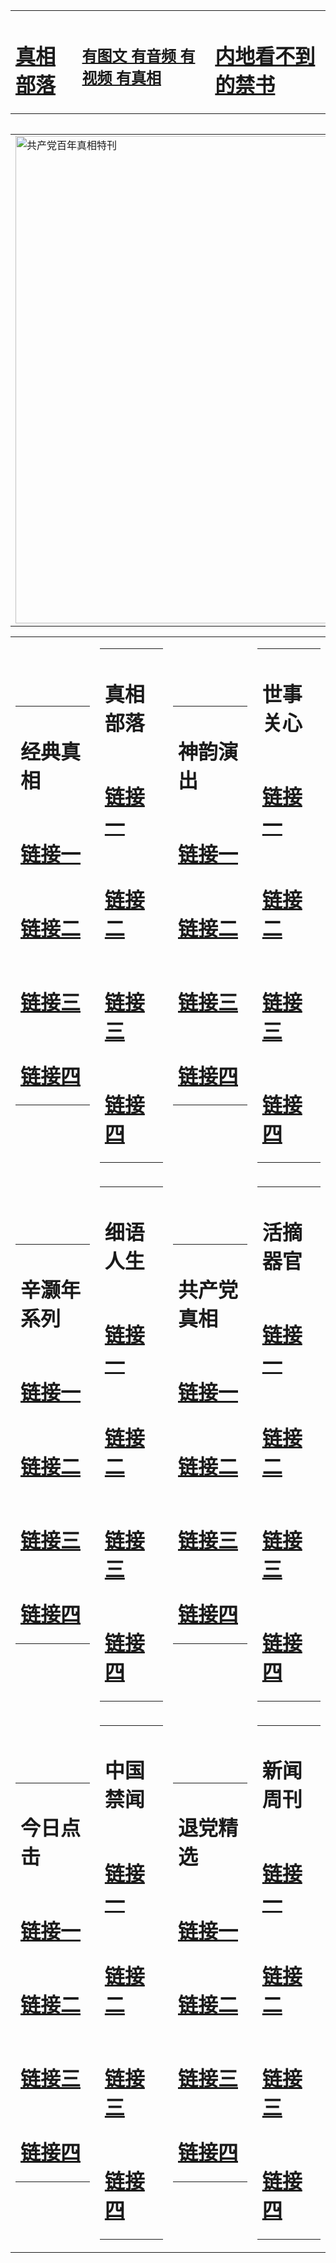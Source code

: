 <table><tr><td><H1><a href="http://t.cn/RXHdomq">真相部落</a></H1></td><td><H2><a href="http://t.cn/RXHd6Lb">有图文 有音频 有视频 有真相</a></H2><td><H1><a href="http://t.cn/RXHdO6g"> 内地看不到的禁书</a></H1></td></table><table><table><tr><td><a href="http://t.cn/RXHdHGT"><img src="http://7582.q32.eleadernet.com/zx/bngcd/gcdbnzx.jpg" width="780"  border="0" alt="共产党百年真相特刊"></a></td></tr></table><table><tr><td><table><tr><td ><h1>经典真相</h1></td></tr><tr><td><h1>  <a href="http://t.cn/RXHdoRo" target=_blank>链接一</a>  </h1></td></tr><tr><td><h1>  <a href="http://t.cn/RXHdiFg" target=_blank>链接二</a>  </h1></td></tr><tr><td><h1>  <a href="http://po.st/cB4H7g" target=_blank>链接三</a>  </h1></td></tr><tr><td><h1>  <a href="http://po.st/d10IeG" target=_blank>链接四</a>  </h1></td></tr></table></td><td><table><tr><td ><h1>真相部落</h1></td></tr><tr><td><h1>  <a href="http://t.cn/RXEWMaT" target=_blank>链接一</a>  </h1></td></tr><tr><td><h1>  <a href="http://t.cn/RXHd3r5" target=_blank>链接二</a>  </h1></td></tr><tr><td><h1>  <a href="http://po.st/3Vq9IB" target=_blank>链接三</a>  </h1></td></tr><tr><td><h1>  <a href="http://po.st/aj5hNy" target=_blank>链接四</a>  </h1></td></tr></table></td><td><table><tr><td ><h1>神韵演出</h1></td></tr><tr><td><h1>  <a href="http://t.cn/RXHdsYP" target=_blank>链接一</a>  </h1></td></tr><tr><td><h1>  <a href="http://t.cn/RXElyl1" target=_blank>链接二</a>  </h1></td></tr><tr><td><h1>  <a href="http://po.st/BwbuFO" target=_blank>链接三</a>  </h1></td></tr><tr><td><h1>  <a href="http://po.st/PRPE7B" target=_blank>链接四</a>  </h1></td></tr></table></td><td><table><tr><td ><h1>世事关心</h1></td></tr><tr><td><h1>  <a href="http://t.cn/RXHdReC" target=_blank>链接一</a>  </h1></td></tr><tr><td><h1>  <a href="http://t.cn/RXHdReC" target=_blank>链接二</a>  </h1></td></tr><tr><td><h1>  <a href="http://po.st/FFkPx7" target=_blank>链接三</a>  </h1></td></tr><tr><td><h1>  <a href="http://po.st/UT5B9J" target=_blank>链接四</a>  </h1></td></tr></table></td></tr><tr><td><table><tr><td ><h1>辛灏年系列</h1></td></tr><tr><td><h1>  <a href="http://t.cn/RXHdOiO" target=_blank>链接一</a>  </h1></td></tr><tr><td><h1>  <a href="http://t.cn/RXHd96v" target=_blank>链接二</a>  </h1></td></tr><tr><td><h1>  <a href="http://po.st/1ZkGCi" target=_blank>链接三</a>  </h1></td></tr><tr><td><h1>  <a href="http://t.cn/RXElD8c" target=_blank>链接四</a>  </h1></td></tr></table></td><td><table><tr><td ><h1>细语人生</h1></td></tr><tr><td><h1>  <a href="http://t.cn/RXHdDP8" target=_blank>链接一</a>  </h1></td></tr><tr><td><h1>  <a href="http://t.cn/RXHd9rG" target=_blank>链接二</a>  </h1></td></tr><tr><td><h1>  <a href="http://po.st/6QgQ9g" target=_blank>链接三</a>  </h1></td></tr><tr><td><h1>  <a href="http://t.cn/RXHd93d" target=_blank>链接四</a>  </h1></td></tr></table></td><td><table><tr><td ><h1>共产党真相</h1></td></tr><tr><td><h1>  <a href="http://t.cn/RXHdHGT" target=_blank>链接一</a>  </h1></td></tr><tr><td><h1>  <a href="http://t.cn/RXHdWwT" target=_blank>链接二</a>  </h1></td></tr><tr><td><h1>  <a href="http://po.st/PeZkr4" target=_blank>链接三</a>  </h1></td></tr><tr><td><h1>  <a href="http://po.st/mXF526" target=_blank>链接四</a>  </h1></td></tr></table></td><td><table><tr><td ><h1>活摘器官</h1></td></tr><tr><td><h1>  <a href="http://t.cn/RXHgPjG" target=_blank>链接一</a>  </h1></td></tr><tr><td><h1>  <a href="http://t.cn/RXHdaJ6" target=_blank>链接二</a>  </h1></td></tr><tr><td><h1>  <a href="http://po.st/DO90Yj" target=_blank>链接三</a>  </h1></td></tr><tr><td><h1>  <a href="http://po.st/SJTUI1" target=_blank>链接四</a>  </h1></td></tr></table></td></tr><tr><td><table><tr><td ><h1>今日点击</h1></td></tr><tr><td><h1>  <a href="http://t.cn/RXHdCk0" target=_blank>链接一</a>  </h1></td></tr><tr><td><h1>  <a href="http://t.cn/RXHdWDJ" target=_blank>链接二</a>  </h1></td></tr><tr><td><h1>  <a href="http://po.st/UuFVYB" target=_blank>链接三</a>  </h1></td></tr><tr><td><h1>  <a href="http://po.st/z3V4cH" target=_blank>链接四</a>  </h1></td></tr></table></td><td><table><tr><td ><h1>中国禁闻</h1></td></tr><tr><td><h1>  <a href="http://t.cn/RXHdmp9" target=_blank>链接一</a>  </h1></td></tr><tr><td><h1>  <a href="http://t.cn/RXHdQMe" target=_blank>链接二</a>  </h1></td></tr><tr><td><h1>  <a href="http://po.st/tHmv7g" target=_blank>链接三</a>  </h1></td></tr><tr><td><h1>  <a href="http://po.st/eUe7pA" target=_blank>链接四</a>  </h1></td></tr></table></td><td><table><tr><td ><h1>退党精选</h1></td></tr><tr><td><h1>  <a href="http://t.cn/RXHddhE" target=_blank>链接一</a>  </h1></td></tr><tr><td><h1>  <a href="http://t.cn/RXHdJ9X" target=_blank>链接二</a>  </h1></td></tr><tr><td><h1>  <a href="http://po.st/F3zZxG" target=_blank>链接三</a>  </h1></td></tr><tr><td><h1>  <a href="http://po.st/qnyBLp" target=_blank>链接四</a>  </h1></td></tr></table></td><td><table><tr><td ><h1>新闻周刊</h1></td></tr><tr><td><h1>  <a href="http://t.cn/RXHduii" target=_blank>链接一</a>  </h1></td></tr><tr><td><h1>  <a href="http://t.cn/RXHdpAZ" target=_blank>链接二</a>  </h1></td></tr><tr><td><h1>  <a href="http://po.st/5r9MWn" target=_blank>链接三</a>  </h1></td></tr><tr><td><h1>  <a href="http://po.st/B2sUtn" target=_blank>链接四</a>  </h1></td></tr></table></td></tr></table>
